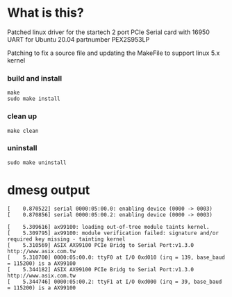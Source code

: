 # What is this?
Patched linux driver for the startech 2 port PCIe Serial card with 16950 UART for Ubuntu 20.04
partnumber PEX2S953LP

Patching to fix a source file and updating the MakeFile to support linux 5.x kernel

### build and install
```
make
sudo make install
```

### clean up
`make clean`

### uninstall
`sudo make uninstall`

# dmesg output
```
[    0.870522] serial 0000:05:00.0: enabling device (0000 -> 0003)
[    0.870856] serial 0000:05:00.2: enabling device (0000 -> 0003)
```
```
[    5.309616] ax99100: loading out-of-tree module taints kernel.
[    5.309795] ax99100: module verification failed: signature and/or required key missing - tainting kernel
[    5.310569] ASIX AX99100 PCIe Bridg to Serial Port:v1.3.0    http://www.asix.com.tw
[    5.310700] 0000:05:00.0: ttyF0 at I/O 0xd010 (irq = 139, base_baud = 115200) is a AX99100
[    5.344182] ASIX AX99100 PCIe Bridg to Serial Port:v1.3.0    http://www.asix.com.tw
[    5.344746] 0000:05:00.2: ttyF1 at I/O 0xd000 (irq = 39, base_baud = 115200) is a AX99100
```
